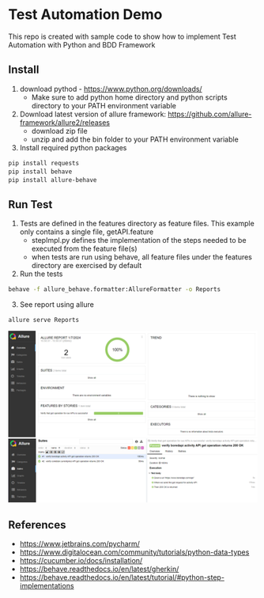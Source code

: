 # Test Automation Demo #
This repo is created with sample code to show how to implement Test Automation with Python and BDD Framework
## Install ##
1. download pythod - https://www.python.org/downloads/
    * Make sure to add python home directory and python scripts directory to your PATH environment variable
2. Download latest version of allure framework: https://github.com/allure-framework/allure2/releases
    * download zip file
    * unzip and add the bin folder to your PATH environment variable
3. Install required python packages

```bash
pip install requests
pip install behave
pip install allure-behave
```
## Run Test ##
1. Tests are defined in the features directory as feature files.  This example only contains a single file, getAPI.feature
    * stepImpl.py defines the implementation of the steps needed to be executed from the feature file(s)
    * when tests are run using behave, all feature files under the features directory are exercised by default
2. Run the tests

```bash
behave -f allure_behave.formatter:AllureFormatter -o Reports
```

3. See report using allure

```bash
allure serve Reports
```
![Screenshot](screenshot1.PNG)
![Screenshot](screenshot2.PNG)

## References ##
* https://www.jetbrains.com/pycharm/
* https://www.digitalocean.com/community/tutorials/python-data-types
* https://cucumber.io/docs/installation/
* https://behave.readthedocs.io/en/latest/gherkin/
* https://behave.readthedocs.io/en/latest/tutorial/#python-step-implementations
